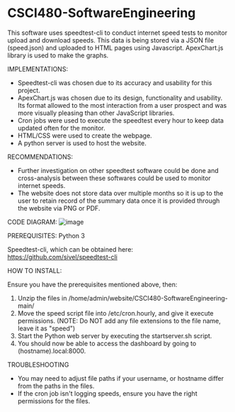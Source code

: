 # CSCI480-SoftwareEngineering

This software uses speedtest-cli to conduct internet speed tests to monitor upload and download speeds. This data is being stored via a JSON file (speed.json) and uploaded to HTML pages using Javascript. ApexChart.js library is used to make the graphs. 

IMPLEMENTATIONS:
* Speedtest-cli was chosen due to its accuracy and usability for this project.
* ApexChart.js was chosen due to its design, functionality and usability. Its format allowed to the most interaction from a user prospect and was more visually pleasing than other JavaScript libraries. 
* Cron jobs were used to execute the speedtest every hour to keep data updated often for the monitor.
* HTML/CSS were used to create the webpage.
* A python server is used to host the website.

RECOMMENDATIONS: 
* Further investigation on other speedtest software could be done and cross-analysis between these softwares could be used to monitor internet speeds.
* The website does not store data over multiple months so it is up to the user to retain record of the summary data once it is provided through the website via PNG or PDF.

CODE DIAGRAM:
![image](https://github.com/doepkerk/CSCI480-SoftwareEngineering/assets/143119090/e2564869-027a-42f6-8d6a-4922e55c41cb)

PREREQUISITES: 
Python 3

Speedtest-cli, which can be obtained here: https://github.com/sivel/speedtest-cli

HOW TO INSTALL:

Ensure you have the prerequisites mentioned above, then:
1. Unzip the files in /home/admin/website/CSCI480-SoftwareEngineering-main/
2. Move the speed script file into /etc/cron.hourly, and give it execute permissions.
   (NOTE: Do NOT add any file extensions to the file name, leave it as "speed")
3. Start the Python web server by executing the startserver.sh script.
4. You should now be able to access the dashboard by going to (hostname).local:8000.

TROUBLESHOOTING
* You may need to adjust file paths if your username, or hostname differ from the paths in the files.
* If the cron job isn't logging speeds, ensure you have the right permissions for the files.


